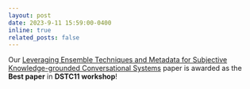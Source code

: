 ```yaml
---
layout: post
date: 2023-9-11 15:59:00-0400
inline: true
related_posts: false
---
```


Our [Leveraging Ensemble Techniques and Metadata for Subjective Knowledge-grounded Conversational Systems](https://aclanthology.org/2023.dstc-1.23/) paper is awarded as the **Best paper** in **DSTC11 workshop**!

